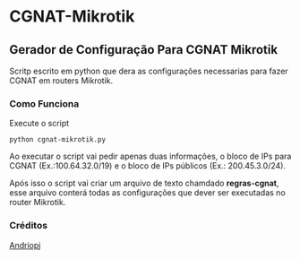 # CGNAT-Mikrotik
<h2>Gerador de Configuração Para CGNAT Mikrotik</h2>

Scritp escrito em python que dera as configurações necessarias para fazer CGNAT em routers Mikrotik.

<h3>Como Funciona</h3>

<p>Execute o script</p>

<code>python cgnat-mikrotik.py</code></br>

<p>Ao executar o script vai pedir apenas duas informações, o bloco de IPs para CGNAT (Ex.:100.64.32.0/19) e o bloco de IPs públicos (Ex.: 200.45.3.0/24).</p>

<p>Após isso o script vai criar um arquivo de texto chamdado <b>regras-cgnat</b>, esse arquivo conterá todas as configurações que dever ser executadas no router Mikrotik.
  
 
<h3>Créditos</h3>
<a href="https://under-linux.org/showthread.php?t=189391">Andriopj</>
